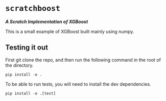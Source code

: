 # `scratchboost`
***A Scratch Implementation of XGBoost***

This is a small example of XGBoost built mainly using numpy.

## Testing it out
First git clone the repo, and then run the following command in the root of the directory.
```shell
pip install -e .
```
To be able to run tests, you will need to install the dev dependencies.
```shell
pip install -e .[test]
```
